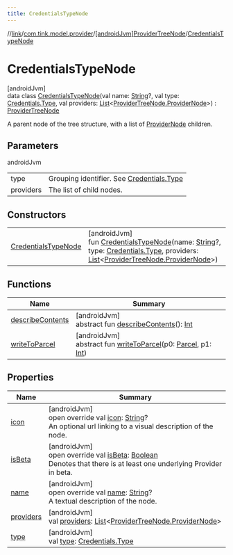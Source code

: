 ```yaml
---
title: CredentialsTypeNode
---
```

//[link](../../../../index.html)/[com.tink.model.provider](../../index.html)/[[androidJvm]ProviderTreeNode](../index.html)/[CredentialsTypeNode](index.html)



# CredentialsTypeNode



[androidJvm]\
data class [CredentialsTypeNode](index.html)(val name: [String](https://kotlinlang.org/api/latest/jvm/stdlib/kotlin/-string/index.html)?, val type: [Credentials.Type](../../../com.tink.model.credentials/[android-jvm]-credentials/-type/index.html), val providers: [List](https://kotlinlang.org/api/latest/jvm/stdlib/kotlin.collections/-list/index.html)&lt;[ProviderTreeNode.ProviderNode](../-provider-node/index.html)&gt;) : [ProviderTreeNode](../index.html)

A parent node of the tree structure, with a list of [ProviderNode](../-provider-node/index.html) children.



## Parameters


androidJvm

| | |
|---|---|
| type | Grouping identifier. See [Credentials.Type](../../../com.tink.model.credentials/[android-jvm]-credentials/-type/index.html) |
| providers | The list of child nodes. |



## Constructors


| | |
|---|---|
| [CredentialsTypeNode](-credentials-type-node.html) | [androidJvm]<br>fun [CredentialsTypeNode](-credentials-type-node.html)(name: [String](https://kotlinlang.org/api/latest/jvm/stdlib/kotlin/-string/index.html)?, type: [Credentials.Type](../../../com.tink.model.credentials/[android-jvm]-credentials/-type/index.html), providers: [List](https://kotlinlang.org/api/latest/jvm/stdlib/kotlin.collections/-list/index.html)&lt;[ProviderTreeNode.ProviderNode](../-provider-node/index.html)&gt;) |


## Functions


| Name | Summary |
|---|---|
| [describeContents](../../../com.tink.service.provider/[android-jvm]-provider-filter/index.html#-1578325224%2FFunctions%2F-812656150) | [androidJvm]<br>abstract fun [describeContents](../../../com.tink.service.provider/[android-jvm]-provider-filter/index.html#-1578325224%2FFunctions%2F-812656150)(): [Int](https://kotlinlang.org/api/latest/jvm/stdlib/kotlin/-int/index.html) |
| [writeToParcel](../../../com.tink.service.provider/[android-jvm]-provider-filter/index.html#-1754457655%2FFunctions%2F-812656150) | [androidJvm]<br>abstract fun [writeToParcel](../../../com.tink.service.provider/[android-jvm]-provider-filter/index.html#-1754457655%2FFunctions%2F-812656150)(p0: [Parcel](https://developer.android.com/reference/kotlin/android/os/Parcel.html), p1: [Int](https://kotlinlang.org/api/latest/jvm/stdlib/kotlin/-int/index.html)) |


## Properties


| Name | Summary |
|---|---|
| [icon](icon.html) | [androidJvm]<br>open override val [icon](icon.html): [String](https://kotlinlang.org/api/latest/jvm/stdlib/kotlin/-string/index.html)?<br>An optional url linking to a visual description of the node. |
| [isBeta](is-beta.html) | [androidJvm]<br>open override val [isBeta](is-beta.html): [Boolean](https://kotlinlang.org/api/latest/jvm/stdlib/kotlin/-boolean/index.html)<br>Denotes that there is at least one underlying Provider in beta. |
| [name](name.html) | [androidJvm]<br>open override val [name](name.html): [String](https://kotlinlang.org/api/latest/jvm/stdlib/kotlin/-string/index.html)?<br>A textual description of the node. |
| [providers](providers.html) | [androidJvm]<br>val [providers](providers.html): [List](https://kotlinlang.org/api/latest/jvm/stdlib/kotlin.collections/-list/index.html)&lt;[ProviderTreeNode.ProviderNode](../-provider-node/index.html)&gt; |
| [type](type.html) | [androidJvm]<br>val [type](type.html): [Credentials.Type](../../../com.tink.model.credentials/[android-jvm]-credentials/-type/index.html) |

